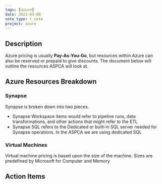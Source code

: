 ```yaml
---
tags: [azure]
date: 2023-03-08
note_type: t_note
project: azure
---
```

## Description

Azure pricing is usually **Pay-As-You-Go**, but resources within Azure can also be reserved or prepaid to give discounts. The document below will outline the resources ASPCA will look at.

## Azure Resources Breakdown

### Synapse

Synapse is broken down into two pieces. 
* Synapse Workspace items would refer to pipeline runs, data transformations, and other actions that might refer to the ETL 
* Synapse SQL refers to the Dedicated or built-in SQL server needed for Synapse operations. In the ASPCA we are using dedicated SQL

### Virtual Machines

Virtual machine pricing is based upon the size of the machine. Sizes are predefined by Microsoft for Computer and Memory 


## Action Items
